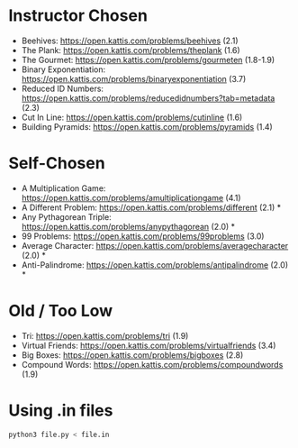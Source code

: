 # Instructor Chosen 
- Beehives: https://open.kattis.com/problems/beehives (2.1) 
- The Plank: https://open.kattis.com/problems/theplank (1.6) 
- The Gourmet: https://open.kattis.com/problems/gourmeten (1.8-1.9) 
- Binary Exponentiation: https://open.kattis.com/problems/binaryexponentiation (3.7) 
- Reduced ID Numbers: https://open.kattis.com/problems/reducedidnumbers?tab=metadata (2.3) 
- Cut In Line: https://open.kattis.com/problems/cutinline (1.6) 
- Building Pyramids: https://open.kattis.com/problems/pyramids (1.4)

# Self-Chosen
- A Multiplication Game: https://open.kattis.com/problems/amultiplicationgame (4.1) 
- A Different Problem: https://open.kattis.com/problems/different (2.1) *
- Any Pythagorean Triple: https://open.kattis.com/problems/anypythagorean (2.0) *
- 99 Problems: https://open.kattis.com/problems/99problems (3.0)
- Average Character: https://open.kattis.com/problems/averagecharacter (2.0) *
- Anti-Palindrome: https://open.kattis.com/problems/antipalindrome (2.0) *

# Old / Too Low
- Tri: https://open.kattis.com/problems/tri (1.9) 
- Virtual Friends: https://open.kattis.com/problems/virtualfriends (3.4) <br />
- Big Boxes: https://open.kattis.com/problems/bigboxes (2.8) <br />
- Compound Words: https://open.kattis.com/problems/compoundwords (1.9)

# Using .in files
```bash
python3 file.py < file.in
```
